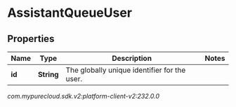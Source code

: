# AssistantQueueUser


## Properties

| Name | Type | Description | Notes |
| ------------ | ------------- | ------------- | ------------- |
| **id** | **String** | The globally unique identifier for the user. |  |




_com.mypurecloud.sdk.v2:platform-client-v2:232.0.0_
